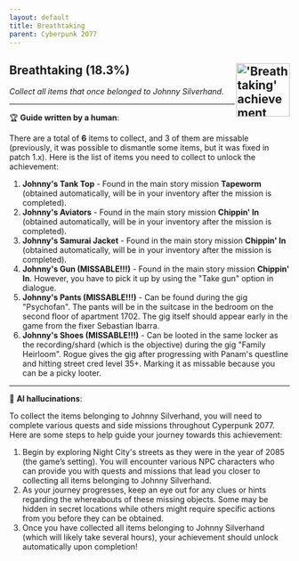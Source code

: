 ```yaml
---
layout: default
title: Breathtaking
parent: Cyberpunk 2077
---
```


## Breathtaking (18.3%) <img align="right" src="https://cdn.cloudflare.steamstatic.com/steamcommunity/public/images/apps/1091500/27664ed21cfe3db65108a6ed1b25e383a6aafdb8.jpg" alt="'Breathtaking' achievement icon" width="96" height="96">

_Collect all items that once belonged to Johnny Silverhand._

---

:trophy: **Guide written by a human**:

There are a total of **6** items to collect, and 3 of them are missable (previously, it was possible to dismantle some items, but it was fixed in patch 1.x). Here is the list of items you need to collect to unlock the achievement:

1. **Johnny's Tank Top** - Found in the main story mission **Tapeworm** (obtained automatically, will be in your inventory after the mission is completed).
2. **Johnny's Aviators** - Found in the main story mission **Chippin' In** (obtained automatically, will be in your inventory after the mission is completed).
3. **Johnny's Samurai Jacket** - Found in the main story mission **Chippin' In** (obtained automatically, will be in your inventory after the mission is completed).
4. **Johnny's Gun (MISSABLE!!!)** - Found in the main story mission **Chippin' In**. However, you have to pick it up by using the "Take gun" option in dialogue.
5. **Johnny's Pants (MISSABLE!!!)** - Can be found during the gig "Psychofan". The pants will be in the suitcase in the bedroom on the second floor of apartment 1702. The gig itself should appear early in the game from the fixer Sebastian Ibarra.
6. **Johnny's Shoes (MISSABLE!!!)** - Can be looted in the same locker as the recording/shard (which is the objective) during the gig "Family Heirloom". Rogue gives the gig after progressing with Panam's questline and hitting street cred level 35+. Marking it as missable because you can be a picky looter.

---

:robot: **AI hallucinations**:

To collect the items belonging to Johnny Silverhand, you will need to complete various quests and side missions throughout Cyperpunk 2077. Here are some steps to help guide your journey towards this achievement:

1. Begin by exploring Night City's streets as they were in the year of 2085 (the game’s setting). You will encounter various NPC characters who can provide you with quests and missions that lead you closer to collecting all items belonging to Johnny Silverhand.
2. As your journey progresses, keep an eye out for any clues or hints regarding the whereabouts of these missing objects. Some may be hidden in secret locations while others might require specific actions from you before they can be obtained.
3. Once you have collected all items belonging to Johnny Silverhand (which will likely take several hours), your achievement should unlock automatically upon completion!
